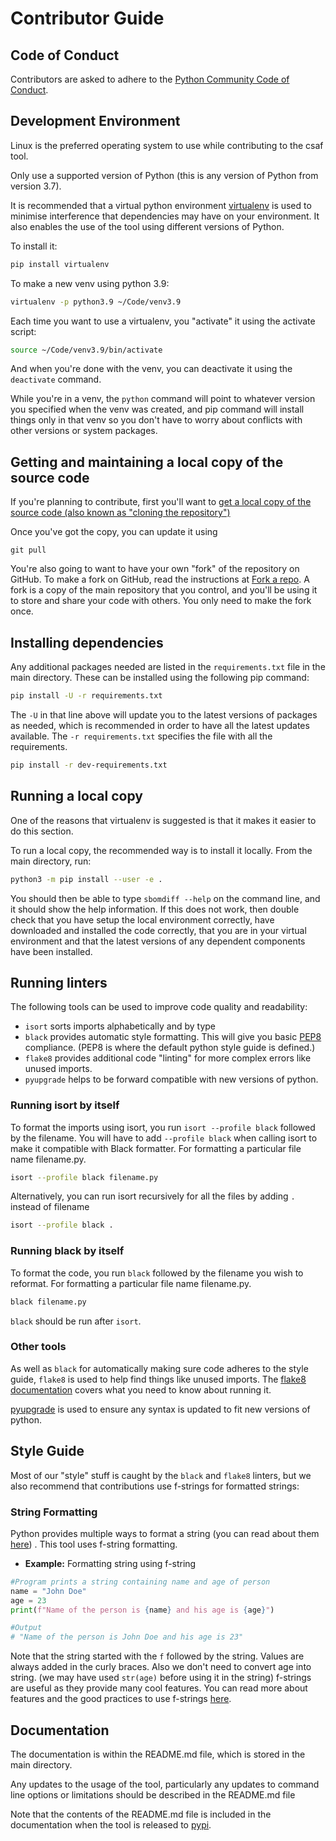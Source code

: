 # Contributor Guide

## Code of Conduct

Contributors are asked to adhere to the [Python Community Code of Conduct](https://www.python.org/psf/conduct/).

## Development Environment

Linux is the preferred operating system to use while contributing to the csaf tool.

Only use a supported version of Python (this is any version of Python from version 3.7).

It is recommended that a virtual python environment [virtualenv](https://virtualenv.pypa.io/en/latest/) is used to minimise
interference that dependencies may have on your environment. It also enables the use of the tool using different versions of Python.

To install it:

```bash
pip install virtualenv
```

To make a new venv using python 3.9:

```bash
virtualenv -p python3.9 ~/Code/venv3.9
```

Each time you want to use a virtualenv, you "activate" it using the activate script:

```bash
source ~/Code/venv3.9/bin/activate
```

And when you're done with the venv, you can deactivate it using the `deactivate` command.

While you're in a venv, the `python` command will point to whatever version you specified when the venv was created, and pip command will install things only in that venv so you don't have to worry about conflicts with other versions or system packages.

## Getting and maintaining a local copy of the source code

If you're planning to contribute, first you'll want to
[get a local copy of the source code (also known as "cloning the repository")](https://help.github.com/en/github/creating-cloning-and-archiving-repositories/cloning-a-repository)

Once you've got the copy, you can update it using

`git pull`

You're also going to want to have your own "fork" of the repository on GitHub.
To make a fork on GitHub, read the instructions at [Fork a
repo](https://help.github.com/en/github/getting-started-with-github/fork-a-repo).
A fork is a copy of the main repository that you control, and you'll be using
it to store and share your code with others.  You only need to make the fork once.

## Installing dependencies

Any additional packages needed are listed in the `requirements.txt` file in the main directory.
These can be installed using the following pip command:

```bash
pip install -U -r requirements.txt
```

The `-U` in that line above will update you to the latest versions of packages as needed, which is recommended
in order to have all the latest updates available. The `-r requirements.txt` specifies the file with all the requirements.

```bash
pip install -r dev-requirements.txt
```

## Running a local copy 

One of the reasons that virtualenv is suggested is that it makes it easier to do this section.

To run a local copy, the recommended way is to install it locally. From the main directory, run:

```bash
python3 -m pip install --user -e .
```

You should then be able to type `sbomdiff --help` on the command line, and it should show the help information. If this does not
work, then double check that you have setup the local environment correctly, have downloaded and installed the code correctly,
that you are in your virtual environment and that the latest versions of
any dependent components have been installed.

## Running linters

The following tools can be used to improve code quality and readability:

- `isort` sorts imports alphabetically and by type
- `black` provides automatic style formatting.  This will give you basic [PEP8](https://www.python.org/dev/peps/pep-0008/) compliance. (PEP8 is where the default python style guide is defined.)
- `flake8` provides additional code "linting" for more complex errors like unused imports.
- `pyupgrade` helps to be forward compatible with new versions of python.

### Running isort by itself

To format the imports using isort, you run `isort --profile black` followed by the filename. You will have to add `--profile black` when calling isort to make it compatible with Black formatter. For formatting a particular file name filename.py.

```bash
isort --profile black filename.py
```

Alternatively, you can run isort recursively for all the files by adding `.` instead of filename

```bash
isort --profile black .
```

### Running black by itself

To format the code, you run `black` followed by the filename you wish to reformat.  For formatting a particular file name filename.py.

```bash
black filename.py
```

`black` should be run after `isort`.

### Other tools

As well as `black` for automatically making sure code adheres to the style guide, `flake8` is used to help find things like unused imports.  The [flake8 documentation](https://flake8.pycqa.org/en/latest/user/index.html) covers what you need to know about running it.

[pyupgrade](https://github.com/asottile/pyupgrade) is used to ensure any syntax is updated to fit new versions of python.

## Style Guide

Most of our "style" stuff is caught by the `black` and `flake8` linters, but we also recommend that
contributions use f-strings for formatted strings:

### String Formatting

Python provides multiple ways to format a string (you can read about them [here](https://realpython.com/python-formatted-output/)) .
This tool uses f-string formatting.

- **Example:** Formatting string using f-string

```python
#Program prints a string containing name and age of person
name = "John Doe"
age = 23
print(f"Name of the person is {name} and his age is {age}")

#Output
# "Name of the person is John Doe and his age is 23"
```

Note that the string started with the `f` followed by the string. Values are always added in the curly braces. Also we don't need to convert age into string. (we may have used `str(age)` before using it in the string) f-strings are useful as they provide many cool features. You can read more about features and the good practices to use f-strings [here](https://realpython.com/python-f-strings/#f-strings-a-new-and-improved-way-to-format-strings-in-python).

## Documentation

The documentation is within the README.md file, which is stored in the main directory.

Any updates to the usage of the tool, particularly any updates to command line options or limitations should be described in the README.md file

Note that the contents of the README.md file is included in the documentation when the tool is released to [pypi](https://pypi.org/).